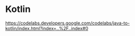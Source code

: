 # Kotlin

https://codelabs.developers.google.com/codelabs/java-to-kotlin/index.html?index=..%2F..index#0
